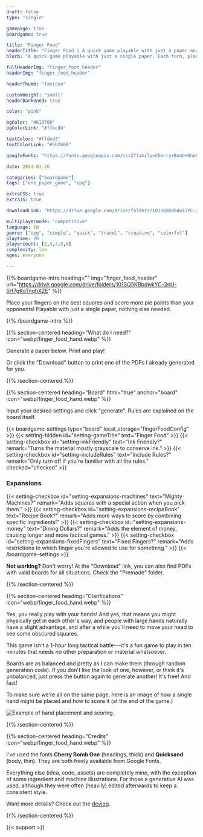```yaml
---
draft: false
type: "single"

gamepage: true
boardgame: true

title: "Finger Food"
headerTitle: "Finger Food | A quick game playable with just a paper and your fingers"
blurb: "A quick game playable with just a single paper. Each turn, place a finger on a new square, to score more points than your opponents before you've used your whole hand."

fullHeaderImg: "finger_food_header"
headerImg: "finger_food_header"

headerThumb: "favicon"

customHeight: "small"
headerDarkened: true

color: "pink"

bgColor: "#613700"
bgColorLink: "#ffbc8b"

textColor: "#ffded3"
textColorLink: "#5b2608"

googleFonts: "https://fonts.googleapis.com/css2?family=Cherry+Bomb+One&family=Quicksand:wght@500;700&display=swap"

date: 2024-01-26

categories: ["boardgame"]
tags: ["one_paper_game", "opg"]

extraCSS: true
extraJS: true

downloadLink: "https://drive.google.com/drive/folders/101SQ5KBbdwiiYC-2nU-5H7gKoTnqhXZE"

multiplayermode: "competitive"
language: EN
genre: ["opg", "simple", "quick", "travel", "creative", "colorful"]
playtime: 20
playercount: [2,3,4,5,6]
complexity: low
ages: everyone

---
```



{{% boardgame-intro heading="" img="finger_food_header" url="https://drive.google.com/drive/folders/101SQ5KBbdwiiYC-2nU-5H7gKoTnqhXZE" %}}

Place your fingers on the best squares and score more pie points than your opponents! Playable with just a single paper, nothing else needed.

{{% /boardgame-intro %}}

{{% section-centered heading="What do I need?" icon="webp/finger_food_hand.webp" %}}

Generate a paper below. Print and play!

Or click the "Download" button to print one of the PDFs I already generated for you.

{{% /section-centered %}}

{{% section-centered heading="Board" html="true" anchor="board" icon="webp/finger_food_hand.webp" %}}

<p>Input your desired settings and click "generate". Rules are explained on the board itself.</p>

{{< boardgame-settings type="board" local_storage="fingerFoodConfig" >}}
  {{< setting-hidden id="setting-gameTitle" text="Finger Food" >}}
  {{< setting-checkbox id="setting-inkFriendly" text="Ink Friendly?" remark="Turns the material mostly grayscale to conserve ink." >}}
  {{< setting-checkbox id="setting-includeRules" text="Include Rules?" remark="Only turn off if you're familiar with all the rules." checked="checked" >}}
  <h3>Expansions</h3>
  {{< setting-checkbox id="setting-expansions-machines" text="Mighty Machines?" remark="Adds squares with a special action when you pick them." >}}
  {{< setting-checkbox id="setting-expansions-recipeBook" text="Recipe Book?" remark="Adds more ways to score by combining specific ingredients!" >}}
  {{< setting-checkbox id="setting-expansions-money" text="Dining Dollars?" remark="Adds the element of money, causing longer and more tactical games." >}}
  {{< setting-checkbox id="setting-expansions-fixedFingers" text="Fixed Fingers?" remark="Adds restrictions to which finger you're allowed to use for something." >}}
{{< /boardgame-settings >}}

<p class="remark-under-settings"><strong>Not working?</strong> Don't worry! At the "Download" link, you can also find PDFs with valid boards for all situations. Check the "Premade" folder.</p> 

{{% /section-centered %}}

{{% section-centered heading="Clarifications" icon="webp/finger_food_hand.webp" %}}

Yes, you really play with your hands! And yes, that means you might physically get in each other's way, and people with large hands naturally have a slight advantage, and after a while you'll need to move your head to see some obscured squares.

This game isn't a 1-hour long tactical battle---it's a fun game to play in ten minutes that needs _no_ other preparation or material whatsoever.

Boards are as balanced and pretty as I can make them (through random generation code). If you don't like the look of one, however, or think it's unbalanced, just press the button again to generate another! It's free! And fast!

To make sure we're all on the same page, here is an image of how a single hand might be placed and how to score it (at the end of the game.)

![Example of hand placement and scoring.](rules_explanation.webp)

{{% /section-centered %}}

{{% section-centered heading="Credits" icon="webp/finger_food_hand.webp" %}}

I've used the fonts **Cherry Bomb One** (headings, thick) and **Quicksand** (body, thin). They are both freely available from Google Fonts.

Everything else (idea, code, assets) are completely mine, with the exception of some ingredient and machine illustrations. For those a generative AI was used, although they were often (heavily) edited afterwards to keep a consistent style.

Want more details? Check out the [devlog](https://pandaqi.com/blog/boardgames/finger-food/).

{{% /section-centered %}}

{{< support >}}